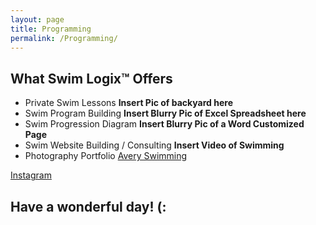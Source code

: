 ```yaml
---
layout: page
title: Programming
permalink: /Programming/
---
```

What Swim Logix™ Offers
-----------------------
- Private Swim Lessons
**Insert Pic of backyard here**
- Swim Program Building
**Insert Blurry Pic of Excel Spreadsheet here**
- Swim Progression Diagram
**Insert Blurry Pic of a Word Customized Page**
- Swim Website Building / Consulting
**Insert Video of Swimming**
- Photography Portfolio
[Avery Swimming](https://github.com/jonnyphresh/jonnyphresh.github.io/blob/master/IMG_0838.PNG)

[Instagram](https://instagram.com/jonnyphresh)

Have a wonderful day! (:
------------------------
